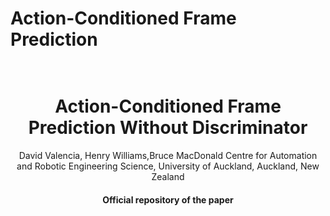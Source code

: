 # Action-Conditioned Frame Prediction

<h1 align="center">
  <br>
Action-Conditioned Frame Prediction Without Discriminator
  <br>
 </h1>
 
   <p align="center">
    David Valencia, Henry Williams,Bruce MacDonald
    Centre for Automation and Robotic Engineering Science, University of Auckland,
    Auckland, New Zealand
  </p>
<h4 align="center">Official repository of the paper</h4>
